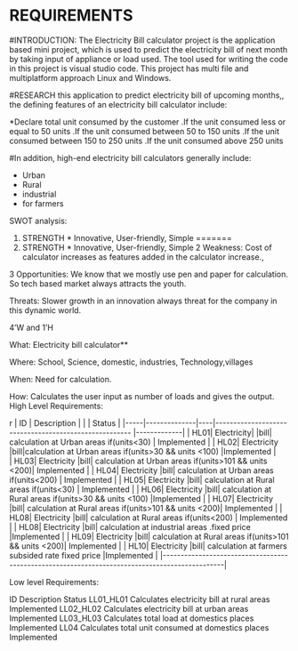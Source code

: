 # REQUIREMENTS

#INTRODUCTION:
 The Electricity Bill calculator project is the application based mini project, which is used to predict the electricity bill of next month by taking input of appliance or load used. The tool used for writing the code in this project is visual studio code. This project has multi file and multiplatform approach Linux and Windows.

 #RESEARCH
 this application to predict electricity bill of upcoming months,, the defining features of an electricity bill calculator include:
 
 *Declare total unit consumed by the customer 
 .If the unit consumed less or equal to 50 units
 .If the unit consumed between 50 to 150 units
 .If  the unit consumed between 150 to 250 units
  .If the unit consumed above 250 units 


  #In addition, high-end electricity bill calculators generally include:
  * Urban
  * Rural
  * industrial
  * for farmers

  SWOT analysis:

  1. STRENGTH
    * Innovative, User-friendly, Simple
=======
  1. STRENGTH * Innovative, User-friendly, Simple
  2  Weakness: Cost of calculator increases as features added in the calculator increase.,

  3  Opportunities: We know that we mostly use pen and paper for calculation. So tech based market always attracts the youth.

Threats: Slower growth in an innovation always threat for the company in this dynamic world.

4’W and 1’H

What: Electricity bill calculator**

Where: School, Science, domestic, industries, Technology,villages

When: Need for calculation.

How: Calculates the user input as number of loads and gives the output.
High Level Requirements:


r
| ID	| Description	 |    |                                                       |  Status     |
|-----|--------------|----|------------------------------------------------------ |-------------|
| HL01|	Electricity| |bill| calculation at Urban areas if(units<30)	              | Implemented |
| HL02|	Electricity  |bill|calculation at Urban areas if(units>30 && units <100)	|Implemented  |  
| HL03|	Electricity  |bill| calculation at Urban areas if(units>101 && units <200)|	Implemented |
| HL04|	Electricity  |bill| calculation at Urban areas if(units<200)	            | Implemented |
| HL05|	Electricity  |bill| calculation at Rural areas if(units<30)	              | Implemented |
| HL06|	Electricity  |bill| calculation at Rural areas if(units>30 && units <100)	|Implemented  |
| HL07|	Electricity  |bill| calculation at Rural areas if(units>101 && units <200)|	Implemented |
| HL08|	Electricity  |bill| calculation at Rural areas if(units<200)              |	Implemented |
| HL08|	Electricity  |bill| calculation at industrial  areas .fixed price         |Implemented  |
| HL09|	Electricity  |bill| calculation at Rural areas if(units>101 && units <200)|	Implemented |
| HL10|	Electricity  |bill| calculation at farmers subsided rate fixed price      |Implemented  | 
|-----------------------------------------------------------------------------------------------| 

Low level Requirements:

ID	Description	Status
LL01_HL01	Calculates electricity bill at rural areas	Implemented
LL02_HL02	Calculates electricity bill at urban areas	Implemented
LL03_HL03	Calculates total load at domestics places	   Implemented
LL04	Calculates total unit consumed at domestics places	Implemented

